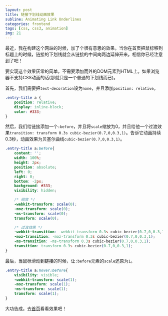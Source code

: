 ```yaml
---
layout: post
title: 链接下划线动画效果
subline: Animating Link Underlines
categories: frontend
tags: [css, css3, animation]
img: 21
---
```


最近，我在构建这个网站的时候，加了个很有意思的效果。当你在首页把鼠标移到标题上的时候，链接的下划线就会从链接的中间向两边延伸开来。相信你已经注意到了吧！

要实现这个效果灰常的简单，不需要添加而外的DOM元素到HTML上。如果浏览器不支持CSS动画的话(那就只是一个普通的下划线而已)。

首先，我们需要把`text-decoration`设为`none`，并且添加`position: relative`。

```css
.entry-title a {
	position: relative;
	display: inline-block;
	color: #333;
}
```

然后，我们给链接添加一个`:before`，并且将`scale`缩放为0，并且给他一个过渡效果`transition: transform 0.3s cubic-bezier(0.7,0,0.3,1)`。告诉它动画持续0.3秒，动画效果为贝塞尔曲线`cubic-bezier(0.7,0,0.3,1)`。

```css
.entry-title a:before{
	content: '';
	width: 100%;
	height: 2px;
	position: absolute;
	left: 0;
	right: 0;
	bottom: -2px;
	background: #333;
	visibility: hidden;

	/* 缩放 */
	-webkit-transform: scale(0);
	-moz-transform: scale(0);
	-ms-transform: scale(0);
	transform: scale(0);

	/* 过渡效果 */
	-webkit-transition: -webkit-transform 0.3s cubic-bezier(0.7,0,0.3,1);
	-moz-transition: -moz-transform 0.3s cubic-bezier(0.7,0,0.3,1);
	-ms-transition: -ms-transform 0.3s cubic-bezier(0.7,0,0.3,1);
	transition: transform 0.3s cubic-bezier(0.7,0,0.3,1);
}
```

最后，当鼠标滑动到链接的时候，让`:before`元素的`scale`还原为`1`。

```css
.entry-title a:hover:before{
	visibility: visible;
	-webkit-transform: scale(1);
	-moz-transform: scale(1);
	-ms-transform: scale(1);
	transform: scale(1);
}
```

大功告成。去[首页](http://www.zhuowenli.com)看看效果吧！
